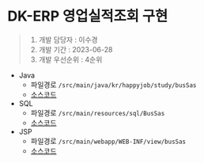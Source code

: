 # DK-ERP 영업실적조회 구현

> 1. 개발 담당자 : 이수경
> 2. 개발 기간 : 2023-06-28
> 3. 개발 우선순위 : 4순위



- Java
  - 파일경로 `/src/main/java/kr/happyjob/study/busSas`
  - [소스코드](../src/main/java/kr/happyjob/study/busSas)
- SQL
  - 파일경로 `/src/main/resources/sql/BusSas`
  - [소스코드](../src/main/resources/sql/BusSas)
- JSP
  - 파일경로 `/src/main/webapp/WEB-INF/view/busSas`
  - [소스코드](../src/main/webapp/WEB-INF/view/busSas)